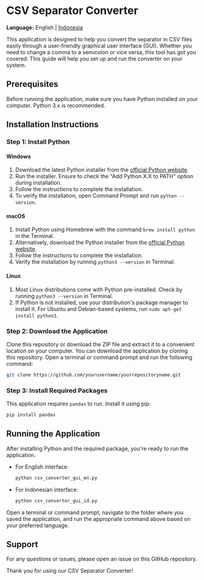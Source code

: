 # CSV Separator Converter

**Language:** English | [Indonesia](./README_id.md)

This application is designed to help you convert the separator in CSV files easily through a user-friendly graphical user interface (GUI). Whether you need to change a comma to a semicolon or vice versa, this tool has got you covered. This guide will help you set up and run the converter on your system.

## Prerequisites

Before running the application, make sure you have Python installed on your computer. Python 3.x is recommended.

## Installation Instructions

### Step 1: Install Python

#### Windows

1. Download the latest Python installer from the [official Python website](https://www.python.org/downloads/windows/).
2. Run the installer. Ensure to check the "Add Python X.X to PATH" option during installation.
3. Follow the instructions to complete the installation.
4. To verify the installation, open Command Prompt and run `python --version`.

#### macOS

1. Install Python using Homebrew with the command `brew install python` in the Terminal.
2. Alternatively, download the Python installer from the [official Python website](https://www.python.org/downloads/macos/).
3. Follow the instructions to complete the installation.
4. Verify the installation by running `python3 --version` in Terminal.

#### Linux

1. Most Linux distributions come with Python pre-installed. Check by running `python3 --version` in Terminal.
2. If Python is not installed, use your distribution's package manager to install it. For Ubuntu and Debian-based systems, run `sudo apt-get install python3`.

### Step 2: Download the Application

Clone this repository or download the ZIP file and extract it to a convenient location on your computer.
You can download the application by cloning this repository. Open a terminal or command prompt and run the following command:

```bash
git clone https://github.com/yourusername/yourrepositoryname.git
```

### Step 3: Install Required Packages

This application requires `pandas` to run. Install it using pip:

```bash
pip install pandas
```

## Running the Application

After installing Python and the required package, you're ready to run the application.

- For English interface:
  
  ```bash
  python csv_converter_gui_en.py
  ```

- For Indonesian interface:
  
  ```bash
  python csv_converter_gui_id.py
  ```

Open a terminal or command prompt, navigate to the folder where you saved the application, and run the appropriate command above based on your preferred language.

## Support

For any questions or issues, please open an issue on this GitHub repository.

Thank you for using our CSV Separator Converter!
